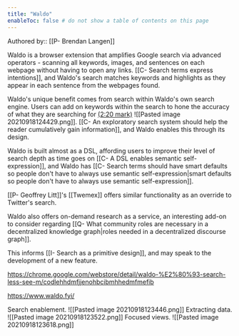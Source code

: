 ```yaml
---
title: "Waldo"
enableToc: false # do not show a table of contents on this page
---
```

Authored by:: [[P- Brendan Langen]]

Waldo is a browser extension that amplifies Google search via advanced operators - scanning all keywords, images, and sentences on each webpage without having to open any links. [[C- Search terms express intentions]], and Waldo's search matches keywords and highlights as they appear in each sentence from the webpages found.

Waldo's unique benefit comes from search within Waldo's own search engine. Users can add on keywords within the search to hone the accuracy of what they are searching for [(2:20 mark)](https://www.youtube.com/watch?v=YROf9Iixq7o)
![[Pasted image 20210918124429.png]]. [[C- An exploratory search system should help the reader cumulatively gain information]], and Waldo enables this through its design. 

Waldo is built almost as a DSL, affording users to improve their level of search depth as time goes on [[C- A DSL enables semantic self-expression]], and Waldo has [[C- Search terms should have smart defaults so people don't have to always use semantic self-expression|smart defaults so people don't have to always use semantic self-expression]].

[[P- Geoffrey Litt]]'s [[Twemex]] offers similar functionality as an override to Twitter's search. 

Waldo also offers on-demand research as a service, an interesting add-on to consider regarding [[Q- What community roles are necessary in a decentralized knowledge graph|roles needed in a decentralized discourse graph]].

This informs [[I- Search as a primitive design]], and may speak to the development of a new feature. 

https://chrome.google.com/webstore/detail/waldo-%E2%80%93-search-less-see-m/codlehhdmfjjenohbcibmhhedmfmefib

https://www.waldo.fyi/

Search enablement.
![[Pasted image 20210918123446.png]]
Extracting data. 
![[Pasted image 20210918123522.png]]
Focused views. 
![[Pasted image 20210918123618.png]]
